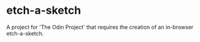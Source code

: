 # etch-a-sketch
A project for 'The Odin Project' that requires the creation of an in-browser etch-a-sketch.

